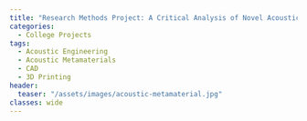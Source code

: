 ```yaml
---
title: "Research Methods Project: A Critical Analysis of Novel Acoustic Metamaterials Applied to Automotive Silencers"
categories:
  - College Projects
tags:
  - Acoustic Engineering
  - Acoustic Metamaterials
  - CAD
  - 3D Printing
header:
  teaser: "/assets/images/acoustic-metamaterial.jpg"
classes: wide
---
```


<object data="/assets/documents/Conall-Daly-4E3-Project.pdf" width="1000" height="1000" type='application/pdf'></object>
